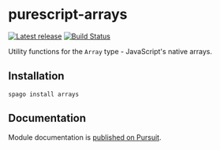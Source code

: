# purescript-arrays

[![Latest release](http://img.shields.io/github/release/purescript/purescript-arrays.svg)](https://github.com/purescript/purescript-arrays/releases)
[![Build Status](https://github.com/purescript/purescript-arrays/workflows/CI/badge.svg?branch=master)](https://github.com/purescript/purescript-arrays/actions?query=workflow%3ACI+branch%3Amaster)

Utility functions for the `Array` type - JavaScript's native arrays.

## Installation

```
spago install arrays
```

## Documentation

Module documentation is [published on Pursuit](http://pursuit.purescript.org/packages/purescript-arrays).
